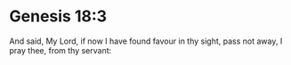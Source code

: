 # Genesis 18:3

And said, My Lord, if now I have found favour in thy sight, pass not away, I pray thee, from thy servant: